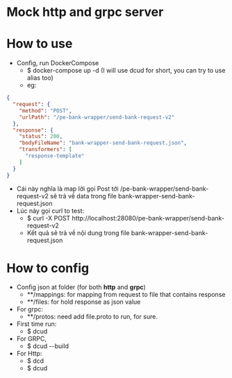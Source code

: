 # Mock http and grpc server

# How to use
- Config, run DockerCompose
  - $ docker-compose up -d (I will use dcud for short, you can try to use alias too)
  - eg:
```json
{
  "request": {
    "method": "POST",
    "urlPath": "/pe-bank-wrapper/send-bank-request-v2"
  },
  "response": {
    "status": 200,
    "bodyFileName": "bank-wrapper-send-bank-request.json",
    "transformers": [
      "response-template"
    ]
  }
}
```
- Cái này nghĩa là map lời gọi Post tới /pe-bank-wrapper/send-bank-request-v2 sẽ trả về data trong file bank-wrapper-send-bank-request.json
- Lúc này gọi curl to test:
  - $ curl -X POST http://localhost:28080/pe-bank-wrapper/send-bank-request-v2
  - Kết quả sẽ trả về nội dung trong file bank-wrapper-send-bank-request.json


# How to config
- Config json at folder (for both **http** and **grpc**) 
  - **/mappings: for mapping from request to file that contains response
  - **/files: for hold response as json value
- For grpc: 
  - **/protos: need add file.proto to run, for sure.
- First time run:
  - $ dcud
- For GRPC, 
  - $ dcud --build
- For Http:
  - $ dcd
  - $ dcud